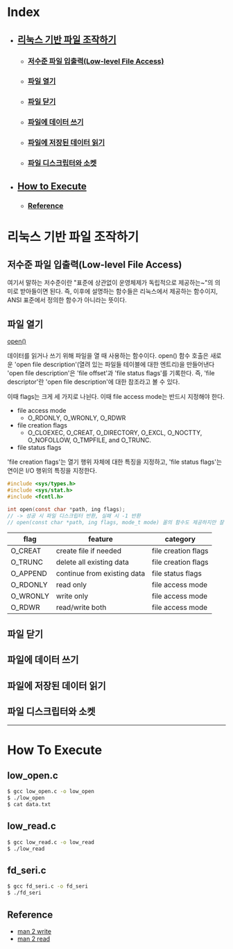 # Index
   * ## [리눅스 기반 파일 조작하기](#리눅스-기반-파일-조작하기)
      * ### [저수준 파일 입출력(Low-level File Access)](#저수준-파일-입출력low-level-file-access)
      * ### [파일 열기](#파일-열기)
      * ### [파일 닫기](#파일-닫기)
      * ### [파일에 데이터 쓰기](#파일에-데이터-쓰기)
      * ### [파일에 저장된 데이터 읽기](#파일에-저장된-데이터-읽기)
      * ### [파일 디스크립터와 소켓](#파일-디스크립터와-소켓)

   * ## [How to Execute](#how-to-execute)
      * ### [Reference](#reference)
      
# 리눅스 기반 파일 조작하기

## 저수준 파일 입출력(Low-level File Access)

여기서 말하는 저수준이란 "표준에 상관없이 운영체제가 독립적으로 제공하는~"의 의미로 받아들이면 된다.
즉, 이후에 설명하는 함수들은 리눅스에서 제공하는 함수이지, ANSI 표준에서 정의한 함수가 아니라는 뜻이다.

## 파일 열기

[open()](https://man7.org/linux/man-pages/man2/open.2.html)

데이터를 읽거나 쓰기 위해 파일을 열 때 사용하는 함수이다.
open() 함수 호출은 새로운 'open file description'(열려 있는 파일들 테이블에 대한 엔트리)을 만들어낸다
'open file description'은 'file offset'과 'file status flags'를 기록한다.
즉, 'file descriptor'란 'open file description'에 대한 참조라고 볼 수 있다.

이때 flags는 크게 세 가지로 나뉜다. 이때 file access mode는 반드시 지정해야 한다.
  * file access mode
    * O_RDONLY, O_WRONLY, O_RDWR
  * file creation flags
    * O_CLOEXEC, O_CREAT, O_DIRECTORY, O_EXCL, O_NOCTTY, O_NOFOLLOW, O_TMPFILE, and O_TRUNC.
  * file status flags
  
'file creation flags'는 열기 행위 자체에 대한 특징을 지정하고, 'file status flags'는 연이은 I/O 행위의 특징을 지정한다.


```c
#include <sys/types.h>
#include <sys/stat.h>
#include <fcntl.h>

int open(const char *path, ing flags);
// -> 성공 시 파일 디스크립터 반환, 실패 시 -1 반환
// open(const char *path, ing flags, mode_t mode) 꼴의 함수도 제공하지만 잘 쓰이지는 않을 것.
```

| flag     | feature                     | category            |
|----------|-----------------------------|---------------------|
| O_CREAT  | create file if needed       | file creation flags |
| O_TRUNC  | delete all existing data    | file creation flags |
| O_APPEND | continue from existing data | file status flags   |
| O_RDONLY | read only                   | file access mode    |
| O_WRONLY | write only                  | file access mode    |
| O_RDWR   | read/write both             | file access mode    |

## 파일 닫기

## 파일에 데이터 쓰기

## 파일에 저장된 데이터 읽기

## 파일 디스크립터와 소켓

---

# How To Execute

## low_open.c

```bash
$ gcc low_open.c -o low_open
$ ./low_open
$ cat data.txt
```

## low_read.c
```bash
$ gcc low_read.c -o low_read
$ ./low_read
```

## fd_seri.c
```bash
$ gcc fd_seri.c -o fd_seri
$ ./fd_seri
```

## Reference
* [man 2 write](https://man7.org/linux/man-pages/man2/write.2.html)
* [man 2 read](https://man7.org/linux/man-pages/man2/read.2.html)
